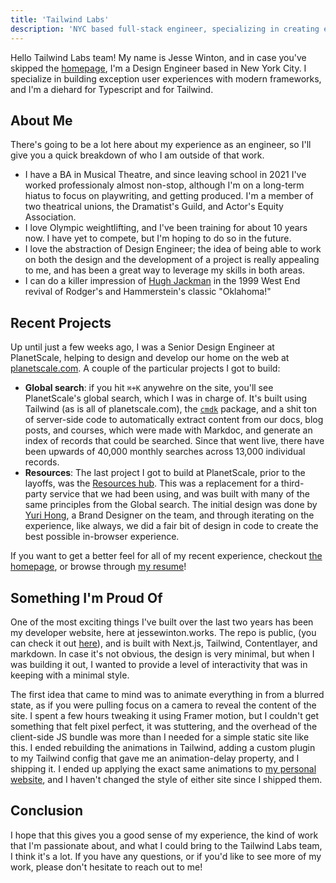 ```yaml
---
title: 'Tailwind Labs'
description: 'NYC based full-stack engineer, specializing in creating exceptional UI & UX with modern frameworks'
---
```


Hello Tailwind Labs team! My name is Jesse Winton, and in case you've skipped the [homepage](https://jessewinton.works), I'm a Design Engineer based in New York City. I specialize in building exception user experiences with modern frameworks, and I'm a diehard for Typescript and for Tailwind.

## About Me

There's going to be a lot here about my experience as an engineer, so I'll give you a quick breakdown of who I am outside of that work.

- I have a BA in Musical Theatre, and since leaving school in 2021 I've worked professionaly almost non-stop, although I'm on a long-term hiatus to focus on playwriting, and getting produced. I'm a member of two theatrical unions, the Dramatist's Guild, and Actor's Equity Association.
- I love Olympic weightlifting, and I've been training for about 10 years now. I have yet to compete, but I'm hoping to do so in the future.
- I love the abstraction of Design Engineer; the idea of being able to work on both the design and the development of a project is really appealing to me, and has been a great way to leverage my skills in both areas.
- I can do a killer impression of [Hugh Jackman](https://www.youtube.com/watch?v=DfjhzV1Sd14&ab_channel=Rodgers%26Hammerstein) in the 1999 West End revival of Rodger's and Hammerstein's classic "Oklahoma!"

## Recent Projects

Up until just a few weeks ago, I was a Senior Design Engineer at PlanetScale, helping to design and develop our home on the web at [planetscale.com](https://planetscale.com). A couple of the particular projects I got to build:

- **Global search**: if you hit `⌘+K` anywehre on the site, you'll see PlanetScale's global search, which I was in charge of. It's built using Tailwind (as is all of planetscale.com), the [`cmdk`](https://cmdk.paco.me) package, and a shit ton of server-side code to automatically extract content from our docs, blog posts, and courses, which were made with Markdoc, and generate an index of records that could be searched. Since that went live, there have been upwards of 40,000 monthly searches across 13,000 individual records.
- **Resources**: The last project I got to build at PlanetScale, prior to the layoffs, was the [Resources hub](https://planetscale.com/resources). This was a replacement for a third-party service that we had been using, and was built with many of the same principles from the Global search. The initial design was done by [Yuri Hong](https://yurihong.com), a Brand Designer on the team, and through iterating on the experience, like always, we did a fair bit of design in code to create the best possible in-browser experience.

If you want to get a better feel for all of my recent experience, checkout [the homepage](https://jessewinton.works), or browse through [my resume](https://jessewinton.works/docs/resume.pdf)!

## Something I'm Proud Of

One of the most exciting things I've built over the last two years has been my developer website, here at jessewinton.works. The repo is public, (you can check it out [here](https://github.com/thejessewinton/jessewinton.works)), and is built with Next.js, Tailwind, Contentlayer, and markdown. In case it's not obvious, the design is very minimal, but when I was building it out, I wanted to provide a level of interactivity that was in keeping with a minimal style.

The first idea that came to mind was to animate everything in from a blurred state, as if you were pulling focus on a camera to reveal the content of the site. I spent a few hours tweaking it using Framer motion, but I couldn't get something that felt pixel perfect, it was stuttering, and the overhead of the client-side JS bundle was more than I needed for a simple static site like this. I ended rebuilding the animations in Tailwind, adding a custom plugin to my Tailwind config that gave me an animation-delay property, and I shipping it. I ended up applying the exact same animations to [my personal website](https://jessewinton.com), and I haven't changed the style of either site since I shipped them.

## Conclusion

I hope that this gives you a good sense of my experience, the kind of work that I'm passionate about, and what I could bring to the Tailwind Labs team, I think it's a lot. If you have any questions, or if you'd like to see more of my work, please don't hesitate to reach out to me!
